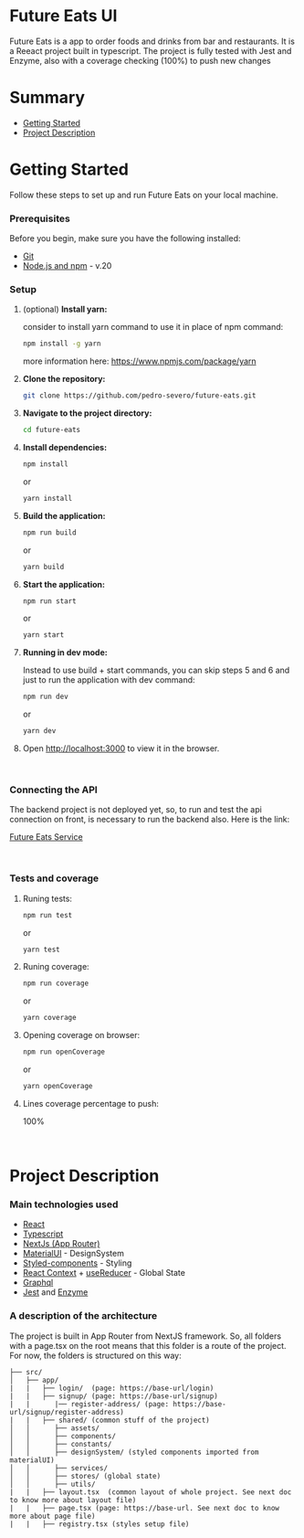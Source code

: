 # Future Eats UI

Future Eats is a app to order foods and drinks from bar and restaurants. It is a Reeact project built in typescript. The project is fully tested with Jest and Enzyme, also with a coverage checking (100%) to push new changes

# Summary

* [Getting Started](#getting-started)
* [Project Description](#project-description)

# <a name="getting-started">Getting Started</a>

Follow these steps to set up and run Future Eats on your local machine.

### Prerequisites

Before you begin, make sure you have the following installed:

- [Git](https://git-scm.com/book/en/v2/Getting-Started-Installing-Git)
- [Node.js and npm](https://nodejs.org/) - v.20

### Setup

1. (optional) **Install yarn:**

   consider to install yarn command to use it in place of npm command:

   ```bash
   npm install -g yarn
   ```
   more information here: https://www.npmjs.com/package/yarn


2. **Clone the repository:**

   ```bash
   git clone https://github.com/pedro-severo/future-eats.git
   ```

3. **Navigate to the project directory:**

   ```bash
   cd future-eats
   ```

4. **Install dependencies:**

   ```bash
   npm install
   ```
   or
   ```bash
   yarn install    

5. **Build the application:**

   ```bash
   npm run build
   ```
   or
   ```bash
   yarn build
   ```

6. **Start the application:**

   ```bash
   npm run start
   ```
   or
   ```bash
   yarn start
   ```

7. **Running in dev mode:**

   Instead to use build + start commands, you can skip steps 5 and 6 and just to run the application with dev command:

   ```bash
   npm run dev
   ```
   or
   ```bash
   yarn dev
   ```
  
8. Open [http://localhost:3000](http://localhost:3000) to view it in the browser.
   
<br>

### Connecting the API

The backend project is not deployed yet, so, to run and test the api connection on front, is necessary to run the backend also. Here is the link:

[Future Eats Service](https://github.com/pedro-severo/future-eats-service)

<br>

### Tests and coverage

1. Runing tests:

   ```bash
   npm run test
   ```
   or
   ```bash
   yarn test
   ```

2. Runing coverage:

   ```bash
   npm run coverage
   ```
   or
   ```bash
   yarn coverage
   ```

3. Opening coverage on browser:

   ```bash
   npm run openCoverage
   ```
   or
   ```bash
   yarn openCoverage
   ```

4. Lines coverage percentage to push:

      100%

<br>

# <a name="project-description">Project Description</a> 

### Main technologies used

- [React](https://github.com/facebook/create-react-app)
- [Typescript](https://www.typescriptlang.org/)
- [NextJs (App Router)](https://nextjs.org/docs)
- [MaterialUI](https://mui.com/) - DesignSystem
- [Styled-components](https://styled-components.com/) - Styling
- [React Context](https://legacy.reactjs.org/docs/context.html) + [useReducer](https://react.dev/reference/react/useReducer) - Global State
- [Graphql](https://graphql.org/)
- [Jest](https://jestjs.io/) and [Enzyme](https://enzymejs.github.io/enzyme/)

### A description of the architecture

The project is built in App Router from NextJS framework. So, all folders with a page.tsx on the root means that this folder is a route of the project. For now, the folders is structured on this way:
```
├── src/
│   ├── app/
|   |   ├── login/  (page: https://base-url/login)
|   |   ├── signup/ (page: https://base-url/signup)
|   |      |── register-address/ (page: https://base-url/signup/register-address)
|   |   ├── shared/ (common stuff of the project)
│   │      ├── assets/ 
│   │      ├── components/ 
│   │      ├── constants/ 
│   │      ├── designSystem/ (styled components imported from materialUI)
│   │      ├── services/
│   │      ├── stores/ (global state)
│   │      ├── utils/
|   |   ├── layout.tsx  (common layout of whole project. See next doc to know more about layout file)
|   |   ├── page.tsx (page: https://base-url. See next doc to know more about page file)
|   |   ├── registry.tsx (styles setup file)
```

